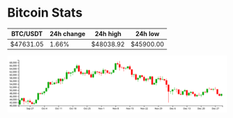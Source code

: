 # Bitcoin Stats

BTC/USDT|24h change|24h high|24h low|
|---|---|---|---|
|$47631.05|1.66%|$48038.92|$45900.00|

<img src="./chart.svg">
